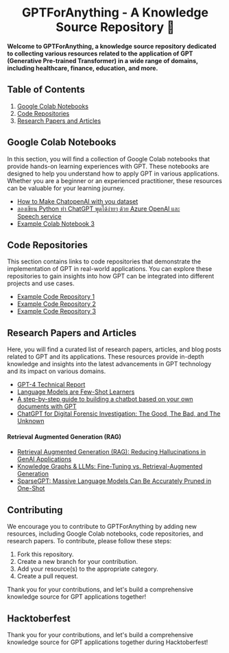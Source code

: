 <h1 align="center">
  GPTForAnything - A Knowledge Source Repository 🧠
</h1>

<strong> 
Welcome to GPTForAnything, a knowledge source repository dedicated to collecting various resources related to the application of GPT (Generative Pre-trained Transformer) in a wide range of domains, including healthcare, finance, education, and more.
</strong>

## Table of Contents

1. [Google Colab Notebooks](#google-colab-notebooks)
2. [Code Repositories](#code-repositories)
3. [Research Papers and Articles](#research-papers-and-articles)

## Google Colab Notebooks

In this section, you will find a collection of Google Colab notebooks that provide hands-on learning experiences with GPT. These notebooks are designed to help you understand how to apply GPT in various applications. Whether you are a beginner or an experienced practitioner, these resources can be valuable for your learning journey.

- [How to Make ChatopenAI with you dataset](https://colab.research.google.com/drive/1juu6gfdgy9j4BoyfMhsz6xSO_-L_FbPP?usp=sharing)
- [ลองเขียน Python ทำ ChatGPT พูดได้ง่ายๆ ด้วย Azure OpenAI และ Speech service](https://colab.research.google.com/drive/1tJXALqW6JR5og93wuRBjpzj3tDrOC_QZ?usp=sharing)
- [Example Colab Notebook 3](#link-to-notebook-3)

## Code Repositories

This section contains links to code repositories that demonstrate the implementation of GPT in real-world applications. You can explore these repositories to gain insights into how GPT can be integrated into different projects and use cases.

- [Example Code Repository 1](#link-to-repo-1)
- [Example Code Repository 2](#link-to-repo-2)
- [Example Code Repository 3](#link-to-repo-3)

## Research Papers and Articles

Here, you will find a curated list of research papers, articles, and blog posts related to GPT and its applications. These resources provide in-depth knowledge and insights into the latest advancements in GPT technology and its impact on various domains.

- [GPT-4 Technical Report](https://browse.arxiv.org/pdf/2303.08774.pdf)
- [Language Models are Few-Shot Learners](https://browse.arxiv.org/pdf/2005.14165.pdf)
- [A step-by-step guide to building a chatbot based on your own documents with GPT](https://bootcamp.uxdesign.cc/a-step-by-step-guide-to-building-a-chatbot-based-on-your-own-documents-with-gpt-2d550534eea5)
- [ChatGPT for Digital Forensic Investigation: The Good, The Bad, and The Unknown](https://browse.arxiv.org/pdf/2307.10195.pdf)
#### Retrieval Augmented Generation (RAG)
- [Retrieval Augmented Generation (RAG): Reducing Hallucinations in GenAI Applications](https://www.pinecone.io/learn/retrieval-augmented-generation/)
- [Knowledge Graphs & LLMs: Fine-Tuning vs. Retrieval-Augmented Generation](https://neo4j.com/developer-blog/fine-tuning-retrieval-augmented-generation/)
- [SparseGPT: Massive Language Models Can Be Accurately Pruned in One-Shot](https://arxiv.org/abs/2301.00774)

## Contributing

We encourage you to contribute to GPTForAnything by adding new resources, including Google Colab notebooks, code repositories, and research papers. To contribute, please follow these steps:

1. Fork this repository.
2. Create a new branch for your contribution.
3. Add your resource(s) to the appropriate category.
4. Create a pull request.

Thank you for your contributions, and let's build a comprehensive knowledge source for GPT applications together!

## Hacktoberfest

Thank you for your contributions, and let's build a comprehensive knowledge source for GPT applications together during Hacktoberfest!
